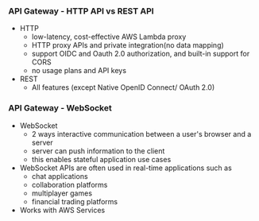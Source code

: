 ### API Gateway - HTTP API vs REST API
* HTTP 
    * low-latency, cost-effective AWS Lambda proxy
    * HTTP proxy APIs and private integration(no data mapping)
    * support OIDC and Oauth 2.0 authorization, and built-in support for CORS
    * no usage plans and API keys
* REST
    * All features (except Native OpenID Connect/ OAuth 2.0)

### API Gateway - WebSocket
* WebSocket 
    * 2 ways interactive communication between a user's browser and a server
    * server can push information to the client
    * this enables stateful application  use cases
* WebSocket APIs are often used in real-time applications such as 
    * chat applications 
    * collaboration platforms
    * multiplayer games
    * financial trading platforms
* Works with AWS Services
 
